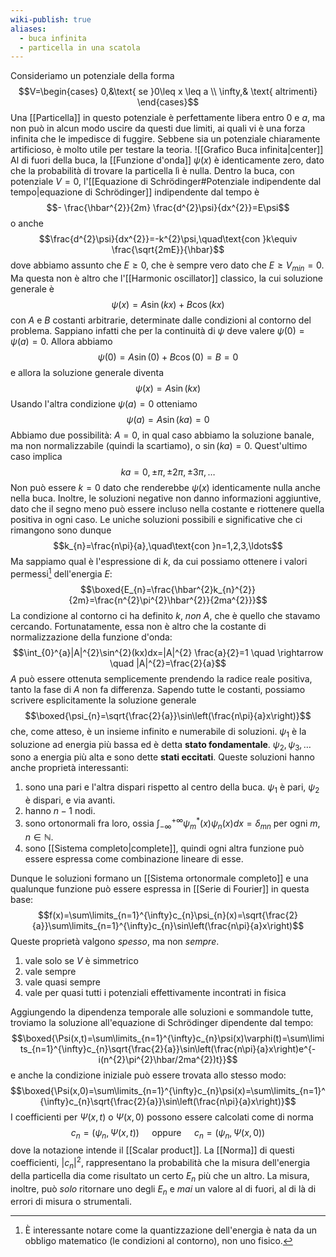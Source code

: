 ```yaml
---
wiki-publish: true
aliases:
  - buca infinita
  - particella in una scatola
---
```

Consideriamo un potenziale della forma
$$V=\begin{cases}
0,&\text{ se }0\leq x \leq a \\
\infty,& \text{ altrimenti}
\end{cases}$$
Una [[Particella]] in questo potenziale è perfettamente libera entro $0$ e $a$, ma non può in alcun modo uscire da questi due limiti, ai quali vi è una forza infinita che le impedisce di fuggire. Sebbene sia un potenziale chiaramente artificioso, è molto utile per testare la teoria.
![[Grafico Buca infinita|center]]
Al di fuori della buca, la [[Funzione d'onda]] $\psi(x)$ è identicamente zero, dato che la probabilità di trovare la particella lì è nulla. Dentro la buca, con potenziale $V=0$, l'[[Equazione di Schrödinger#Potenziale indipendente dal tempo|equazione di Schrödinger]] indipendente dal tempo è
$$- \frac{\hbar^{2}}{2m} \frac{d^{2}\psi}{dx^{2}}=E\psi$$
o anche
$$\frac{d^{2}\psi}{dx^{2}}=-k^{2}\psi,\quad\text{con }k\equiv \frac{\sqrt{2mE}}{\hbar}$$
dove abbiamo assunto che $E\geq0$, che è sempre vero dato che $E\geq V_{min}=0$. Ma questa non è altro che l'[[Harmonic oscillator]] classico, la cui soluzione generale è
$$\psi(x)=A\sin(kx)+B\cos(kx)$$
con $A$ e $B$ costanti arbitrarie, determinate dalle condizioni al contorno del problema. Sappiano infatti che per la continuità di $\psi$ deve valere $\psi(0)=\psi(a)=0$. Allora abbiamo
$$\psi(0)=A\sin(0)+B\cos(0)=B=0$$
e allora la soluzione generale diventa
$$\psi(x)=A\sin(kx)$$
Usando l'altra condizione $\psi(a)=0$ otteniamo
$$\psi(a)=A\sin(ka)=0$$
Abbiamo due possibilità: $A=0$, in qual caso abbiamo la soluzione banale, ma non normalizzabile (quindi la scartiamo), o $\sin(ka)=0$. Quest'ultimo caso implica
$$ka=0,\pm\pi,\pm2\pi,\pm3\pi,\ldots$$
Non può essere $k=0$ dato che renderebbe $\psi(x)$ identicamente nulla anche nella buca. Inoltre, le soluzioni negative non danno informazioni aggiuntive, dato che il segno meno può essere incluso nella costante e riottenere quella positiva in ogni caso. Le uniche soluzioni possibili e significative che ci rimangono sono dunque
$$k_{n}=\frac{n\pi}{a},\quad\text{con }n=1,2,3,\ldots$$
Ma sappiamo qual è l'espressione di $k$, da cui possiamo ottenere i valori permessi[^1] dell'energia $E$:
$$\boxed{E_{n}=\frac{\hbar^{2}k_{n}^{2}}{2m}=\frac{n^{2}\pi^{2}\hbar^{2}}{2ma^{2}}}$$
La condizione al contorno ci ha definito $k$, *non* $A$, che è quello che stavamo cercando. Fortunatamente, essa non è altro che la costante di normalizzazione della funzione d'onda:
$$\int_{0}^{a}|A|^{2}\sin^{2}(kx)dx=|A|^{2} \frac{a}{2}=1 \quad \rightarrow \quad |A|^{2}=\frac{2}{a}$$
$A$ può essere ottenuta semplicemente prendendo la radice reale positiva, tanto la fase di $A$ non fa differenza. Sapendo tutte le costanti, possiamo scrivere esplicitamente la soluzione generale
$$\boxed{\psi_{n}=\sqrt{\frac{2}{a}}\sin\left(\frac{n\pi}{a}x\right)}$$
che, come atteso, è un insieme infinito e numerabile di soluzioni. $\psi_{1}$ è la soluzione ad energia più bassa ed è detta **stato fondamentale**. $\psi_{2},\psi_{3},\ldots$ sono a energia più alta e sono dette **stati eccitati**. Queste soluzioni hanno anche proprietà interessanti:
1. sono una pari e l'altra dispari rispetto al centro della buca. $\psi_{1}$ è pari, $\psi_{2}$ è dispari, e via avanti.
2. hanno $n-1$ nodi.
3. sono ortonormali fra loro, ossia $\int_{-\infty}^{+\infty}\psi_{m}^{*}(x)\psi_{n}(x)dx=\delta_{mn}$ per ogni $m, n\in\mathbb{N}$.
4. sono [[Sistema completo|complete]], quindi ogni altra funzione può essere espressa come combinazione lineare di esse.

Dunque le soluzioni formano un [[Sistema ortonormale completo]] e una qualunque funzione può essere espressa in [[Serie di Fourier]] in questa base:
$$f(x)=\sum\limits_{n=1}^{\infty}c_{n}\psi_{n}(x)=\sqrt{\frac{2}{a}}\sum\limits_{n=1}^{\infty}c_{n}\sin\left(\frac{n\pi}{a}x\right)$$
Queste proprietà valgono *spesso*, ma non *sempre*.
1. vale solo se $V$ è simmetrico
2. vale sempre
3. vale quasi sempre
4. vale per quasi tutti i potenziali effettivamente incontrati in fisica

Aggiungendo la dipendenza temporale alle soluzioni e sommandole tutte, troviamo la soluzione all'equazione di Schrödinger dipendente dal tempo:
$$\boxed{\Psi(x,t)=\sum\limits_{n=1}^{\infty}c_{n}\psi(x)\varphi(t)=\sum\limits_{n=1}^{\infty}c_{n}\sqrt{\frac{2}{a}}\sin\left(\frac{n\pi}{a}x\right)e^{-i(n^{2}\pi^{2}\hbar/2ma^{2})t}}$$
e anche la condizione iniziale può essere trovata allo stesso modo:
$$\boxed{\Psi(x,0)=\sum\limits_{n=1}^{\infty}c_{n}\psi(x)=\sum\limits_{n=1}^{\infty}c_{n}\sqrt{\frac{2}{a}}\sin\left(\frac{n\pi}{a}x\right)}$$
I coefficienti per $\Psi(x,t)$ o $\Psi(x,0)$ possono essere calcolati come di norma
$$c_{n}=(\psi_{n},\Psi(x,t))\quad\text{ oppure }\quad c_{n}=(\psi_{n},\Psi(x,0))$$
dove la notazione intende il [[Scalar product]]. La [[Norma]] di questi coefficienti, $|c_{n}|^{2}$, rappresentano la probabilità che la misura dell'energia della particella dia come risultato un certo $E_{n}$ più che un altro. La misura, inoltre, può *solo* ritornare uno degli $E_{n}$ e *mai* un valore al di fuori, al di là di errori di misura o strumentali.

[^1]: È interessante notare come la quantizzazione dell'energia è nata da un obbligo matematico (le condizioni al contorno), non uno fisico.